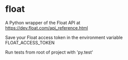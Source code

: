 # float

A Python wrapper of the Float API at https://dev.float.com/api_reference.html

Save your Float access token in the environment variable FLOAT_ACCESS_TOKEN

Run tests from root of project with 'py.test'


